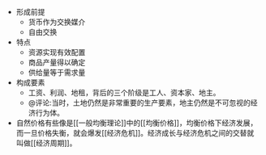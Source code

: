 - 形成前提
    - 货币作为交换媒介
    - 自由交换
- 特点
    - 资源实现有效配置
    - 商品产量得以确定
    - 供给量等于需求量
- 构成要素
    - 工资、利润、地租，背后的三个阶级是工人、资本家、地主。
    - @评论:当时，土地仍然是非常重要的生产要素，地主仍然是不可忽视的经济行为体。
- 自然价格有些像是[[一般均衡理论]]中的[[均衡价格]]，均衡价格下经济发展，而一旦价格失衡，就会爆发[[经济危机]]。经济成长与经济危机之间的交替就叫做[[经济周期]]。
